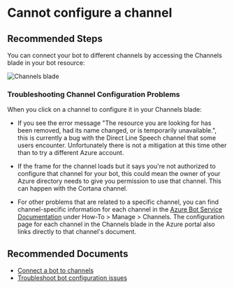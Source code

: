 <properties
	pageTitle="Cannot configure a channel"
	description="Cannot configure a channel"
	service="Microsoft.BotService"
	resource="botServices"
	authors="meetshamir"
	ms.author="v-kydela,jiruss,egorn,saziz"
	displayOrder="110"
	selfHelpType="resource"
	supportTopicIds="32688624"
	resourceTags=""
	productPesIds="16152"
	cloudEnvironments="public,BlackForest,Fairfax,Mooncake"
	articleId="E5DC946E-0FB9-40D6-B0EA-351D3C8AF16D"
/>
# Cannot configure a channel

## **Recommended Steps**

You can connect your bot to different channels by accessing the Channels blade in your bot resource:

![Channels blade](https://docs.microsoft.com/azure/bot-service/media/channels/connect-to-channels.png?view=azure-bot-service-4.0)

### **Troubleshooting Channel Configuration Problems**

When you click on a channel to configure it in your Channels blade:

* If you see the error message "The resource you are looking for has been removed, had its name changed, or is temporarily unavailable.", this is currently a bug with the Direct Line Speech channel that some users encounter. Unfortunately there is not a mitigation at this time other than to try a different Azure account.

* If the frame for the channel loads but it says you're not authorized to configure that channel for your bot, this could mean the owner of your Azure directory needs to give you permission to use that channel. This can happen with the Cortana channel.

* For other problems that are related to a specific channel, you can find channel-specific information for each channel in the [Azure Bot Service Documentation](https://docs.microsoft.com/azure/bot-service/?view=azure-bot-service-4.0) under How-To > Manage > Channels. The configuration page for each channel in the Channels blade in the Azure portal also links directly to that channel's document.

## **Recommended Documents**

* [Connect a bot to channels](https://docs.microsoft.com/azure/bot-service/bot-service-manage-channels)
* [Troubleshoot bot configuration issues](https://docs.microsoft.com/azure/bot-service/bot-service-troubleshoot-bot-configuration)

